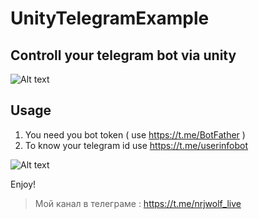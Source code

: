 # UnityTelegramExample

## Controll your telegram bot via unity

![Alt text](https://image.prntscr.com/image/6ibPZpuMRPuOsLRd0GwjXA.png "")

## Usage

1. You need you bot token ( use https://t.me/BotFather )
2. To know your telegram id use https://t.me/userinfobot

![Alt text](https://image.prntscr.com/image/dI0Dq__jTemujTeLEdG0CQ.png "")

Enjoy! 

> Мой канал в телеграме : https://t.me/nrjwolf_live
